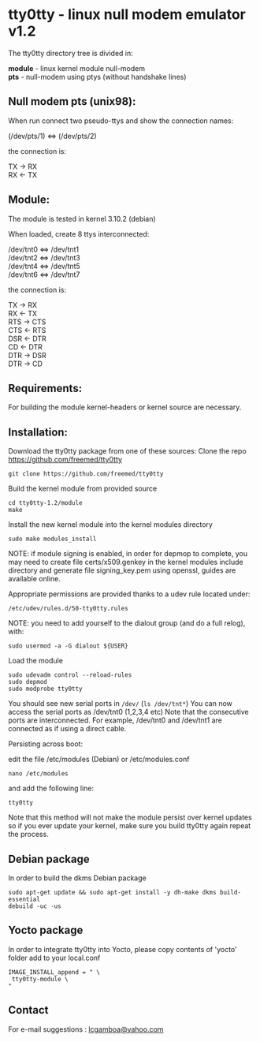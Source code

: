 
# tty0tty - linux null modem emulator v1.2 


The tty0tty directory tree is divided in:

  **module** - linux kernel module null-modem  
  **pts** - null-modem using ptys (without handshake lines)


## Null modem pts (unix98): 

  When run connect two pseudo-ttys and show the connection names:
  
  (/dev/pts/1) <=> (/dev/pts/2)  

  the connection is:
  
  TX -> RX  
  RX <- TX  



## Module:

 The module is tested in kernel 3.10.2 (debian) 

  When loaded, create 8 ttys interconnected:
  
  /dev/tnt0  <=>  /dev/tnt1  
  /dev/tnt2  <=>  /dev/tnt3  
  /dev/tnt4  <=>  /dev/tnt5  
  /dev/tnt6  <=>  /dev/tnt7  

  the connection is:
  
  TX   ->  RX  
  RX   <-  TX  
  RTS  ->  CTS  
  CTS  <-  RTS  
  DSR  <-  DTR  
  CD   <-  DTR  
  DTR  ->  DSR  
  DTR  ->  CD  
  

## Requirements:

  For building the module kernel-headers or kernel source are necessary.

## Installation:

Download the tty0tty package from one of these sources:
Clone the repo https://github.com/freemed/tty0tty

```
git clone https://github.com/freemed/tty0tty
```

Build the kernel module from provided source

```
cd tty0tty-1.2/module
make
```

Install the new kernel module into the kernel modules directory

```
sudo make modules_install
```

NOTE: if module signing is enabled, in order for depmop to complete, you may
need to create file certs/x509.genkey in the kernel modules include directory
and generate file signing_key.pem using openssl, guides are available online.

Appropriate permissions are provided thanks to a udev rule located under:

```
/etc/udev/rules.d/50-tty0tty.rules
```

NOTE: you need to add yourself to the dialout group (and do a full relog), with:

```
sudo usermod -a -G dialout ${USER}
```

Load the module

```
sudo udevadm control --reload-rules
sudo depmod
sudo modprobe tty0tty
```

You should see new serial ports in ```/dev/``` (```ls /dev/tnt*```)
You can now access the serial ports as /dev/tnt0 (1,2,3,4 etc) Note that the consecutive ports are interconnected. For example, /dev/tnt0 and /dev/tnt1 are connected as if using a direct cable.

Persisting across boot:

edit the file /etc/modules (Debian) or /etc/modules.conf

```
nano /etc/modules
```
and add the following line:

```
tty0tty
```

Note that this method will not make the module persist over kernel updates so if you ever update your kernel, make sure you build tty0tty again repeat the process.

## Debian package

In order to build the dkms Debian package

```
sudo apt-get update && sudo apt-get install -y dh-make dkms build-essential
debuild -uc -us
```

## Yocto package

In order to integrate tty0tty into Yocto, please copy contents of 'yocto' folder add to your local.conf

```
IMAGE_INSTALL_append = " \
 tty0tty-module \
"
```

## Contact

For e-mail suggestions :  lcgamboa@yahoo.com
